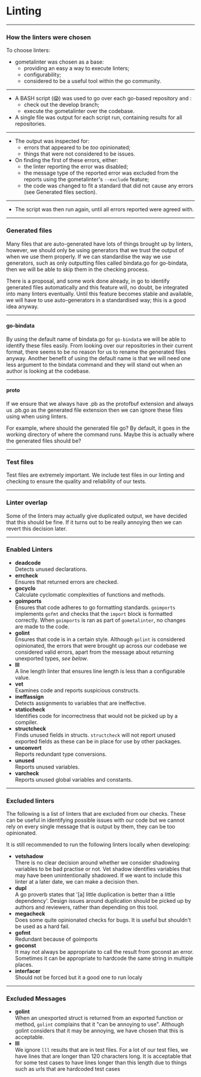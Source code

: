 # Linting

---

### How the linters were chosen
To choose linters:
- gometalinter was chosen as a base:
	- providing an easy a way to execute linters;
	- configurability;
	- considered to be a useful tool within the go community.

--- 

- A BASH script (😱) was used to go over each go-based repository and :
	- check out the develop branch;
	- execute the gometalinter over the codebase.
- A single file was output for each script run, containing results for all repositories.

---

- The output was inspected for:
	- errors that appeared to be _too_ opinionated;
	- things that were not considered to be issues. 
- On finding the first of these errors, either:
	- the linter reporting the error was disabled;
	- the message type of the reported error was excluded from the reports using the gometalinter's `--exclude` feature;
	- the code was changed to fit a standard that did not cause any errors (see Generated files section).

---

- The script was then run again, until all errors reported were agreed with.

---

### Generated files
Many files that are auto-generated have lots of things brought up by linters, however, we should only be using generators that we trust the output of when we use them properly. If we can standardise the way we use generators, such as only outputting files called bindata.go for go-bindata, then we will be able to skip them in the checking process.

There is a proposal, and some work done already, in go to identify generated files automatically and this feature will, no doubt, be integrated into many linters eventually. Until this feature becomes stable and available, we will have to use auto-generators in a standardised way; this is a good idea anyway.

---

#### go-bindata
By using the default name of bindata.go for `go-bindata` we will be able to identify these files easily. From looking over our repositories in their current format, there seems to be no reason for us to rename the generated files anyway. Another benefit of using the default name is that we will need one less argument to the bindata command and they will stand out when an author is looking at the codebase.

---

#### proto
If we ensure that we always have .pb as the protofbuf extension and always us .pb.go as the generated file extension then we can ignore these files using when using linters.

For example, where should the generated file go? By default, it goes in the working directory of where the command runs. Maybe this is actually where the generated files should be?

---

### Test files
Test files are extremely important. We include test files in our linting and checking to ensure the quality and reliability of our tests.

---

### Linter overlap
Some of the linters may actually give duplicated output, we have decided that this should be fine. If it turns out to be really annoying then we can revert this decision later.

---

### Enabled Linters
- **deadcode**  
Detects unused declarations.
- **errcheck**  
Ensures that returned errors are checked.
- **gocyclo**  
Calculate cyclomatic complexities of functions and methods.
- **goimports**  
Ensures that code adheres to go formatting standards. `goimports` implements `gofmt` and checks that the `import` block is formatted correctly. When `goimports` is ran as part of `gometalinter`, no changes are made to the code.
- **golint**  
Ensures that code is in a certain style. Although `golint` is considered opinionated, the errors that were brought up across our codebase we considered valid errors, apart from the message about returning unexported types, _see below_.
- **lll**  
A line length linter that ensures line length is less than a configurable value.
- **vet**  
Examines code and reports suspicious constructs.
- **ineffassign**  
Detects assignments to variables that are ineffective.
- **staticcheck**  
Identifies code for incorrectness that would not be picked up by a compiler.
- **structcheck**  
Finds unused fields in structs. `structcheck` will not report unused exported fields as these can be in place for use by other packages.
- **unconvert**  
Reports redundant type conversions.
- **unused**  
Reports unused variables.
- **varcheck**  
Reports unused global variables and constants.

---

### Excluded linters
The following is a list of linters that are excluded from our checks. These can be useful in identifying possible issues with our code but we cannot rely on every single message that is output by them, they can be too opinionated.  

It is still recommended to run the following linters locally when developing:
- **vetshadow**  
There is no clear decision around whether we consider shadowing variables to be bad practise or not. Vet shadow identifies variables that may have been unintentionally shadowed. If we want to include this linter at a later date, we can make a decision then.
- **dupl**  
A go proverb states that '[a] little duplication is better than a little dependency'. Design issues around duplication should be picked up by authors and reviewers, rather than depending on this tool. 
- **megacheck**  
Does some quite opinionated checks for bugs. It is useful but shouldn't be used as a hard fail.
- **gofmt**  
Redundant because of goimports
- **goconst**  
It may not always be appropriate to call the result from goconst an error. Sometimes it can be appropriate to hardcode the same string in multiple places.
- **interfacer**  
Should not be forced but it a good one to run localy

---

### Excluded Messages
- **golint**  
When an unexported struct is returned from an exported function or method, `golint` complains that it "can be annoying to use". Although golint considers that it may be annoying, we have chosen that this is acceptable.
- **lll**  
We ignore `lll` results that are in test files. For a lot of our test files, we have lines that are longer than 120 characters long. It is acceptable that for some test cases to have lines longer than this length due to things such as urls that are hardcoded test cases
